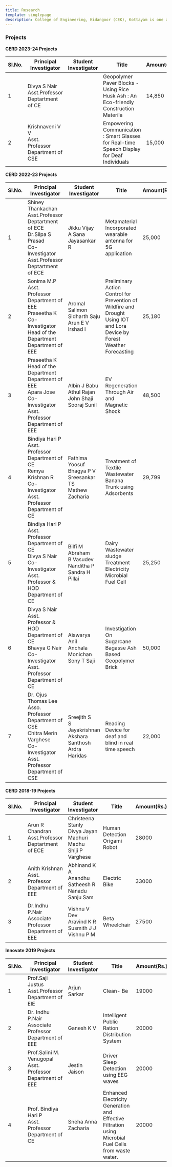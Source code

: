 ```yaml
---
title: Research
template: singlepage
description: College of Engineering, Kidangoor (CEK), Kottayam is one among the premier institutions in the state. The college is governed by the Co-operative Academy of Professional Education established by the Government of Kerala. The admissions are based on the rank obtained by the students in the State Entrance examinations and functioning of the college is according to the rules and regulations formulated by the Government of Kerala.
---
```


<h3>Projects</h3>

**CERD 2023-24 Projects**

| Sl.No. | Principal Investigator                                | Student Investigator                                         | Title                         | Amount(Rs.) |
|--------|------------------------------------------------------------|--------------------------------------------------------------|----------------------------------|-------------|
| 1   | Divya S Nair  <br> Asst.Professor <br> Deptartment of CE       |   | Geopolymer Paver Blocks - Using Rice Husk Ash : An Eco-friendly Construction Materila | 14,850     |
| 2   | Krishnaveni V V  <br> Asst. Professor <br> Department of CSE     |          | Empowering Communication : Smart Glasses for Real-time Speech Display for Deaf Individuals               | 15,000       |

**CERD 2022-23 Projects**

| Sl.No. | Principal Investigator                                | Student Investigator                                         | Title                         | Amount(Rs.) |
|--------|------------------------------------------------------------|--------------------------------------------------------------|----------------------------------|-------------|
| 1   | Shiney Thankachan  <br> Asst.Professor <br> Deptartment of ECE <br> Dr.Silpa S Prasad <br>Co-Investigator <br> Asst.Professor <br> Deptartment of ECE       | Jikku Vijay <br> A Sana  <br> Jayasankar R  | Metamaterial Incorporated wearable antenna for 5G application | 25,000       |
| 2   | Sonima M.P  <br> Asst. Professor <br> Department of EEE  <br>Praseetha K<br> Co-Investigator <br>  Head of the Department <br> Department of EEE    |   Aromal Salimon <br> Sidharth Saju <br>Arun E V <br>Irshad I       | Preliminary Action Control for Prevention of Wildfire and Drought Using IOT and Lora Device by Forest Weather Forecasting               | 25,180       |
| 3   | Praseetha K   <br> Head of the Department <br> Department of EEE <br> Apara Jose <br> Co-Investigator <br> Asst. Professor <br> Department of EEE | Albin J Babu <br> Athul Rajan<br> John Shaji <br> Sooraj Sunil     | EV Regeneration Through Air and Magnetic Shock              | 48,500       |
| 4   | Bindiya Hari P   <br> Asst. Professor <br> Department of CE <br> Remya Krishnan R <br> Co-Investigator <br> Asst. Professor <br> Department of CE| Fathima Yoosuf  <br> Bhagya P V <br> Sreesankar TS  <br>  Mathew Zacharia     | Treatment of Textile Wastewater Banana Trunk using Adsorbents              | 29,799       |
| 5   | Bindiya Hari P   <br> Asst. Professor <br> Department of CE <br> Divya S Nair <br> Co-Investigator <br> Asst. Professor & HOD <br> Department of CE| Bilfi M Abraham  <br> B Vasudev <br> Nanditha P  <br> Sandra H Pillai    | Dairy Wastewater sludge Treatment Electricity Microbial Fuel Cell              | 25,250       |
| 6   | Divya S Nair   <br> Asst. Professor & HOD <br> Department of CE <br> Bhavya G Nair <br> Co-Investigator <br> Asst. Professor <br> Department of CE| Aiswarya Anil   <br> Anchala Monichan <br> Sony T Saji     | Investigation On Sugarcane Bagasse Ash Based Geopolymer Brick              | 50,000       |
| 7  | Dr. Ojus Thomas Lee   <br> Asso. Professor  <br> Department of CSE <br> Chitra Merin Varghese  <br> Co-Investigator <br> Asst. Professor <br> Department of CSE| Sreejith S    <br> S Jayakrishnan  <br> Akshara Santhosh  <br>Ardra Haridas     |Reading Device for deaf and blind in real time speech            | 22,000       |




**CERD 2018-19 Projects**

| Sl.No. | Principal Investigator                                | Student Investigator                                         | Title                         | Amount(Rs.) |
|--------|-------------------------------------------------------|--------------------------------------------------------------|-------------------------------|-------------|
| 1      | Arun R Chandran <br> Asst.Professor <br> Deptartment of ECE     | Christeena Stanly <br> Divya Jayan <br> Madhuri Madhu <br> Shiji P Varghese | Human Detection Origami Robot | 28000       |
| 2      | Anith Krishnan <br> Asst. Professor <br> Department of EEE      | Abhinand K A <br> Anandhu Satheesh R <br> Nanadu Sanju Sam             | Electric Bike                 | 33000       |
| 3      | Dr.Indhu P.Nair <br> Associate Professor <br> Department of EEE | Vishnu V Dev <br> Aravind K R <br> Susmith J J <br> Vishnu P M              | Beta Wheelchair               | 27500       |

**Innovate 2019 Projects**

| Sl.No. | Principal Investigator | Student Investigator | Title | Amount(Rs.) |
|--------|--------------------------------------------------------------|----------------------|-------------------------------------------------------------------------------------------------------|-------------|
| 1 | Prof.Saji Justus <br> Asst.Professor <br> Department of EIE | Arjun Sarkar | Clean- Be | 19000 |
| 2 | Dr. Indhu P.Nair <br> Associate Professor <br> Department of EEE | Ganesh K V | Intelligent Public Ration Distribution System | 20000 |
| 3 | Prof.Salini M. Venugopal <br> Asst. Professor <br> Department of EEE | Jestin Jaison | Driver Sleep Detection using EEG waves | 20000 |
| 4 | Prof. Bindiya Hari P <br> Asst. Professor <br> Department of CE | Sneha Anna Zacharia | Enhanced Electricity Generation and Effective Filtration using Microbial Fuel Cells from waste water. | 20000 |
